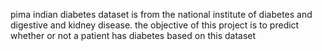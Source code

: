 pima indian diabetes dataset is from the national institute of diabetes and digestive and kidney disease.
the objective of this project is to predict whether or not a patient has diabetes based on this dataset
